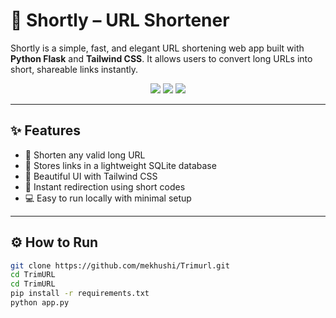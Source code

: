 # 🔗 Shortly – URL Shortener

Shortly is a simple, fast, and elegant URL shortening web app built with **Python Flask** and **Tailwind CSS**. It allows users to convert long URLs into short, shareable links instantly.

<p align="center">
  <img src="https://img.shields.io/badge/Tech-Flask-blue?style=flat-square"/>
  <img src="https://img.shields.io/badge/UI-TailwindCSS-purple?style=flat-square"/>
  <img src="https://img.shields.io/badge/Database-SQLite-lightgrey?style=flat-square"/>
</p>

---

## ✨ Features

- 🔗 Shorten any valid long URL
- 📂 Stores links in a lightweight SQLite database
- 🎨 Beautiful UI with Tailwind CSS
- 🚀 Instant redirection using short codes
- 💻 Easy to run locally with minimal setup

---


## ⚙️ How to Run

```bash
git clone https://github.com/mekhushi/Trimurl.git
cd TrimURL
cd TrimURL
pip install -r requirements.txt
python app.py
